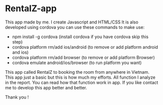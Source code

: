 # RentalZ-app
This app made by me. I create Javascript and HTML/CSS
It is also developed using cordova you can use these commands to make use:

   + npm install -g cordova (install cordova if you have cordova skip this step)
   + cordova platform rm/add ios/android (to remove or add platform android and ios)
   + cordova platform rm/add browser (to remove or add platform Browser)
   + cordova emulate android/ios/browser (to run platform you want)

This app called RentalZ to booking the room from anywhere in Vietnam.
This app just a basic but this is how much my efforts. 
All function I analyze in the report. You can read how that function work in app.
If you like contact me to develop this app better and better.

Thank you !
